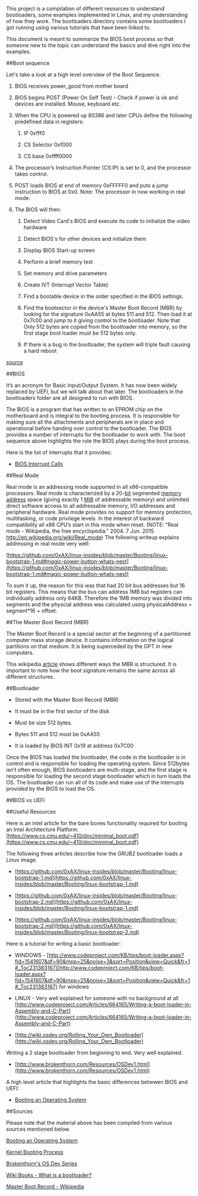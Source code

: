 This project is a compilation of different resources to understand bootloaders, some examples implemented in Linux, and my understanding of how they work. The bootloaders directory contains some bootloaders I got running using various tutorials that have been linked to.

This document is meant to summarize the BIOS boot process so that someone new to the topic can understand the basics and dive right into the examples.

##Boot sequence

Let's take a look at a high level overview of the Boot Sequence.

1. BIOS receives power_good from mother board

2. BIOS begins POST (Power On Self Test) - Check if power is ok and devices are installed. Mouse, keyboard etc.

3. When the CPU is powered up 80386 and later CPUs define the following predefined data in registers:

    1. IP 0xfff0

    2. CS Selector 0xf000

    3. CS base 0xffff0000

4. The processor’s Instruction Pointer (CS:IP) is set to 0, and the processor takes control.

5. POST loads BIOS at end of memory 0xFFFFF0 and puts a jump instruction to BIOS at 0x0. Note: The processor in now working in real mode.

6. The BIOS will then:
	1. Detect Video Card's BIOS and execute its code to initialize the video hardware 

	2. Detect BIOS's for other devices and initialize them

	3. Display BIOS Start-up screen

	4. Perform a brief memory test

	5. Set memory and drive parameters

	6. Create IVT (Interrupt Vector Table)

    7. Find a bootable device in the order specified in the BIOS settings.

    8. Find the bootsector in the device's Master Boot Record (MBR) by looking for the signature 0xAA55 at bytes 511 and 512. Then load it at 0x7c00 and jump to it giving control to the bootloader. Note that Only 512 bytes are copied from the bootloader into memory, so the first stage boot loader must be 512 bytes only.

    9. If there is a bug in the bootloader, the system will triple fault causing a hard reboot

[source](https://www.cs.rutgers.edu/~pxk/416/notes/02-boot.html)

##BIOS

It’s an acronym for Basic Input/Output System. It has now been widely replaced by UEFI, but we will talk about that later. The bootloaders in the bootloaders folder are all designed to run with BIOS.

The BIOS is a program that has written to an EPROM chip on the motherboard and is integral to the booting process. It is responsible for making sure all the attachments and peripherals are in place and operational before handing over control to the bootloader. The BIOS  provides a number of interrupts for the bootloader to work with. The boot sequence above highlights the role the BIOS plays during the boot process.

Here is the list of interrupts that it provides:

* [BIOS Interrupt Calls](https://en.wikipedia.org/wiki/BIOS_interrupt_call)

##Real Mode

Real mode is an addressing mode supported in all x86-compatible processors. Real mode is characterized by a 20-[bit](https://en.wikipedia.org/wiki/Bit) segmented [memory address](https://en.wikipedia.org/wiki/Memory_address) space (giving exactly 1 [MiB](https://en.wikipedia.org/wiki/Mebibyte) of addressable memory) and unlimited direct software access to all addressable memory, I/O addresses and peripheral hardware. Real mode provides no support for memory protection, multitasking, or code privilege levels. In the interest of backward compatibility all x86 CPU’s start in this mode when reset. (NOTE:  "Real mode - Wikipedia, the free encyclopedia." 2004. 7 Jun. 2015 <http://en.wikipedia.org/wiki/Real_mode>) The following writeup explains addressing in real mode very well:

[https://github.com/0xAX/linux-insides/blob/master/Booting/linux-bootstrap-1.md#magic-power-button-whats-next](https://github.com/0xAX/linux-insides/blob/master/Booting/linux-bootstrap-1.md#magic-power-button-whats-next)

To sum it up, the reason for this was that had 20 bit bus addresses but 16 bit registers. This means that the bus can address 1MB but registers can individually address only 64KB. Therefore the 1MB memory was divided into segments and the physcial address was calculated using physicalAddress = segment*16 + offset.

##The Master Boot Record (MBR)

The Master Boot Record is a special sector at the beginning of a partitioned computer mass storage device. It contains information on the logical partitions on that medium. It is being superceded by the GPT in new computers.

This wikipedia [article](https://en.wikipedia.org/wiki/Master_boot_record) shows different ways the MBR is structured. It is important to note how the boot signature remains the same across all different structures. 

##Bootloader

* Stored with the Master Boot Record (MBR)

* It must be in the first sector of the disk

* Must be size 512 bytes. 

* Bytes 511 and 512 must be 0xAA55

* It is loaded by BIOS INT 0x19 at address 0x7C00

Once the BIOS has loaded the bootloader, the code in the bootloader is in control and is responsible for loading the operating system. Since 512bytes isn’t often enough, BIOS bootloaders are multi-stage, and the first stage is responsible for loading the second stage bootloader which in turn loads the OS.
The bootloader can run all of its code and make use of the interrupts provided by the BIOS to load the OS.


##BIOS vs UEFI

##Useful Resources

Here is an intel article for the bare bones functionality required for booting an Intel Architecture Platform. [https://www.cs.cmu.edu/~410/doc/minimal_boot.pdf](https://www.cs.cmu.edu/~410/doc/minimal_boot.pdf)

The following three articles describe how the GRUB2 bootloader loads a Linux image.

* [https://github.com/0xAX/linux-insides/blob/master/Booting/linux-bootstrap-1.md](https://github.com/0xAX/linux-insides/blob/master/Booting/linux-bootstrap-1.md)

* [https://github.com/0xAX/linux-insides/blob/master/Booting/linux-bootstrap-2.md](https://github.com/0xAX/linux-insides/blob/master/Booting/linux-bootstrap-1.md)

* [https://github.com/0xAX/linux-insides/blob/master/Booting/linux-bootstrap-2.md](https://github.com/0xAX/linux-insides/blob/master/Booting/linux-bootstrap-2.md)

Here is a tutorial for writing a basic bootloader:

* WINDOWS - [http://www.codeproject.com/KB/tips/boot-loader.aspx?fid=1541607&df=90&mpp=25&noise=3&sort=Position&view=Quick&fr=1#_Toc231383167](http://www.codeproject.com/KB/tips/boot-loader.aspx?fid=1541607&df=90&mpp=25&noise=3&sort=Position&view=Quick&fr=1#_Toc231383167) for windows

* LINUX - Very well explained for someone with no background at all [http://www.codeproject.com/Articles/664165/Writing-a-boot-loader-in-Assembly-and-C-Part](http://www.codeproject.com/Articles/664165/Writing-a-boot-loader-in-Assembly-and-C-Part)

* [http://wiki.osdev.org/Rolling_Your_Own_Bootloader](http://wiki.osdev.org/Rolling_Your_Own_Bootloader)

Writing a 2 stage bootloader from beginning to end. Very well explained.

* [http://www.brokenthorn.com/Resources/OSDev1.html](http://www.brokenthorn.com/Resources/OSDev1.html)

A high level article that highlights the basic differences betwwen BIOS and UEFI:

* [Booting an Operating System](https://www.cs.rutgers.edu/~pxk/416/notes/02-boot.html)


##Sources

Please note that the material above has been compiled from various sources mentioned below.

[Booting an Operating System](https://www.cs.rutgers.edu/~pxk/416/notes/02-boot.html)

[Kernel Booting Process](https://github.com/0xAX/linux-insides/blob/master/Booting/linux-bootstrap-1.md)

[Brokenthorn's OS Dev Series](http://www.brokenthorn.com/Resources/OSDev1.html)

[Wiki Books - What is a bootloader?](https://en.wikibooks.org/wiki/X86_Assembly/Bootloaders#What_is_a_Bootloader.3F)

[Master Boot Record - Wikipedia](https://en.wikipedia.org/wiki/Master_boot_record
)

